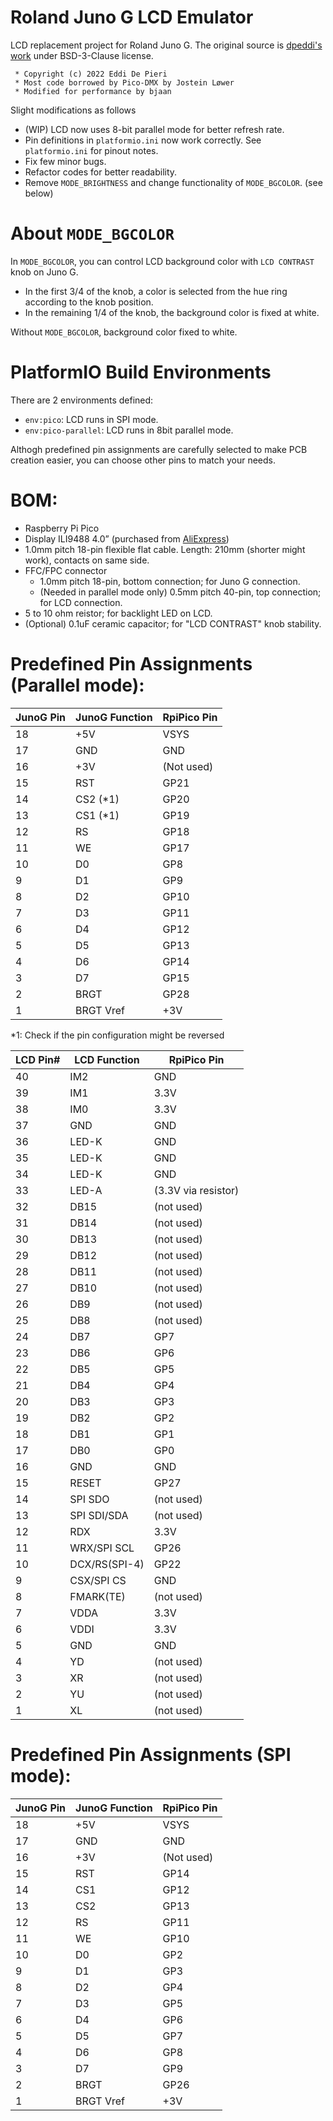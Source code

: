 
Roland Juno G LCD Emulator
==========================

LCD replacement project for Roland Juno G.
The original source is [dpeddi's work](https://github.com/dpeddi/LCDJunoG) under BSD-3-Clause license.
```
 * Copyright (c) 2022 Eddi De Pieri
 * Most code borrowed by Pico-DMX by Jostein Løwer 
 * Modified for performance by bjaan
```

Slight modifications as follows
- (WIP) LCD now uses 8-bit parallel mode for better refresh rate.
- Pin definitions in `platformio.ini` now work correctly. See `platformio.ini` for pinout notes.
- Fix few minor bugs.
- Refactor codes for better readability.
- Remove `MODE_BRIGHTNESS` and change functionality of `MODE_BGCOLOR`. (see below)

About `MODE_BGCOLOR`
====================

In `MODE_BGCOLOR`, you can control LCD background color with `LCD CONTRAST` knob on Juno G.

- In the first 3/4 of the knob, a color is selected from the hue ring according to the knob position.
- In the remaining 1/4 of the knob, the background color is fixed at white.

Without `MODE_BGCOLOR`, background color fixed to white.

PlatformIO Build Environments
=============================

There are 2 environments defined:
- `env:pico`: LCD runs in SPI mode.
- `env:pico-parallel`: LCD runs in 8bit parallel mode.

Althogh predefined pin assignments are carefully selected to make PCB creation easier,
you can choose other pins to match your needs.

BOM:
====

- Raspberry Pi Pico
- Display ILI9488 4.0” (purchased from [AliExpress](https://ja.aliexpress.com/item/1005003033844928.html))
- 1.0mm pitch 18-pin flexible flat cable. Length: 210mm (shorter might work), contacts on same side.
- FFC/FPC connector
  - 1.0mm pitch 18-pin, bottom connection; for Juno G connection.
  - (Needed in parallel mode only) 0.5mm pitch 40-pin, top connection; for LCD connection.
- 5 to 10 ohm reistor; for backlight LED on LCD.
- (Optional) 0.1uF ceramic capacitor; for "LCD CONTRAST" knob stability.

Predefined Pin Assignments (Parallel mode):
===========================================

| JunoG Pin | JunoG Function | RpiPico Pin |
| --------- | -------------- | ----------- |
| 18        | +5V            | VSYS        |
| 17        | GND            | GND         |
| 16        | +3V            | (Not used)  |
| 15        | RST            | GP21        |
| 14        | CS2 (*1)       | GP20        |
| 13        | CS1 (*1)       | GP19        |
| 12        | RS             | GP18        |
| 11        | WE             | GP17        |
| 10        | D0             | GP8         |
| 9         | D1             | GP9         |
| 8         | D2             | GP10        |
| 7         | D3             | GP11        |
| 6         | D4             | GP12        |
| 5         | D5             | GP13        |
| 4         | D6             | GP14        |
| 3         | D7             | GP15        |
| 2         | BRGT           | GP28        |
| 1         | BRGT Vref      | +3V         |

*1: Check if the pin configuration might be reversed

| LCD Pin# | LCD Function  | RpiPico Pin         |
| -------- | ------------- | ------------------- |
| 40       | IM2           | GND                 |
| 39       | IM1           | 3.3V                |
| 38       | IM0           | 3.3V                |
| 37       | GND           | GND                 |
| 36       | LED-K         | GND                 |
| 35       | LED-K         | GND                 |
| 34       | LED-K         | GND                 |
| 33       | LED-A         | (3.3V via resistor) |
| 32       | DB15          | (not used)          |
| 31       | DB14          | (not used)          |
| 30       | DB13          | (not used)          |
| 29       | DB12          | (not used)          |
| 28       | DB11          | (not used)          |
| 27       | DB10          | (not used)          |
| 26       | DB9           | (not used)          |
| 25       | DB8           | (not used)          |
| 24       | DB7           | GP7                 |
| 23       | DB6           | GP6                 |
| 22       | DB5           | GP5                 |
| 21       | DB4           | GP4                 |
| 20       | DB3           | GP3                 |
| 19       | DB2           | GP2                 |
| 18       | DB1           | GP1                 |
| 17       | DB0           | GP0                 |
| 16       | GND           | GND                 |
| 15       | RESET         | GP27                |
| 14       | SPI SDO       | (not used)          |
| 13       | SPI SDI/SDA   | (not used)          |
| 12       | RDX           | 3.3V                |
| 11       | WRX/SPI SCL   | GP26                |
| 10       | DCX/RS(SPI-4) | GP22                |
| 9        | CSX/SPI CS    | GND                 |
| 8        | FMARK(TE)     | (not used)          |
| 7        | VDDA          | 3.3V                |
| 6        | VDDI          | 3.3V                |
| 5        | GND           | GND                 |
| 4        | YD            | (not used)          |
| 3        | XR            | (not used)          |
| 2        | YU            | (not used)          |
| 1        | XL            | (not used)          |


Predefined Pin Assignments (SPI mode):
======================================

| JunoG Pin | JunoG Function | RpiPico Pin |
| --------- | -------------- | ----------- |
| 18        | +5V            | VSYS        |
| 17        | GND            | GND         |
| 16        | +3V            | (Not used)  |
| 15        | RST            | GP14        |
| 14        | CS1            | GP12        |
| 13        | CS2            | GP13        |
| 12        | RS             | GP11        |
| 11        | WE             | GP10        |
| 10        | D0             | GP2         |
| 9         | D1             | GP3         |
| 8         | D2             | GP4         |
| 7         | D3             | GP5         |
| 6         | D4             | GP6         |
| 5         | D5             | GP7         |
| 4         | D6             | GP8         |
| 3         | D7             | GP9         |
| 2         | BRGT           | GP26        |
| 1         | BRGT Vref      | +3V         |